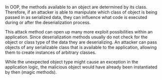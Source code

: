 In OOP, the methods available to an object are determined by its class. Therefore, if an attacker is able to manipulate which class of object is being passed in as serialized data, they can influence what code is executed during or after the deserialization process.

This attack method can open up many more exploit possibilities within an application. Since deserialization methods usually do not check for the object or class type of the data they are deserializing. An attacker can pass objects of any serializable class that is available to the application, allowing them to create instances of arbitrary classes.

While the unexpected object type might cause an exception in the application logic, the malicious object would have already been instantiated by then (magic methods).